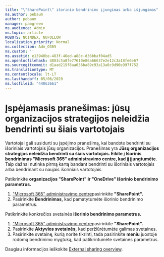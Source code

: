 ```yaml
---
title: "\"SharePoint\" išorinio bendrinimo įjungimas arba išjungimas"
ms.author: pebaum
author: pebaum
manager: pamgreen
ms.audience: Admin
ms.topic: article
ROBOTS: NOINDEX, NOFOLLOW
localization_priority: Normal
ms.collection: Adm_O365
ms.custom: ''
ms.assetid: e13940be-483f-46ed-a88c-d36bbaf04ad5
ms.openlocfilehash: 4883c5a8fe77610e86a66637e2e12c3a18fe6e67
ms.sourcegitcommit: d1aad215f8aa636ba89c93a13a0c9d90e997f752
ms.translationtype: MT
ms.contentlocale: lt-LT
ms.lasthandoff: 05/06/2020
ms.locfileid: "44063661"
---
```

# <a name="warning-message-your-organizations-policies-dont-allow-you-to-share-with-these-users"></a>Įspėjamasis pranešimas: jūsų organizacijos strategijos neleidžia bendrinti su šiais vartotojais

Vartotojai gali susidurti su įspėjimo pranešimą, kai bandote bendrinti su išoriniais vartotojais jūsų organizacijos. Pranešimas yra **Jūsų organizacijos strategijos neleidžia bendrinti su šiais vartotojais. Eikite į Išorinis bendrinimas "Microsoft 365" administravimo centre, kad jį įjungtumėte**. Taip dažnai nutinka pirmą kartą bandant bendrinti su išoriniais vartotojais arba bendrinant su naujais išoriniais vartotojais.

Patikrinkite **organizacijos "SharePoint" ir "OneDrive" išorinio bendrinimo parametrus.**

1. ["Microsoft 365" administravimo centre](https://admin.microsoft.com/AdminPortal/Home#/homepage">https://admin.microsoft.com/)pasirinkite **"SharePoint".**
3. Pasirinkite **Bendrinimas,** kad pamatytumėte išorinio bendrinimo parametrus.

Patikrinkite konkrečios svetainės **išorinio bendrinimo parametrus.**

1. ["Microsoft 365" administravimo centre](https://admin.microsoft.com/AdminPortal/Home#/homepage">https://admin.microsoft.com/)pasirinkite **"SharePoint".**
2. Pasirinkite **Aktyvios svetainės,** kad peržiūrėtumėte galimas svetaines.
3. Pasirinkite svetainę, kurią norite tikrinti, tada pasirinkite **meniu** juostoje rodomą bendrinimo mygtuką, kad patikrintumėte svetainės parametrus.

Daugiau informacijos ieškokite [External sharing overview](https://docs.microsoft.com/sharepoint/external-sharing-overview).